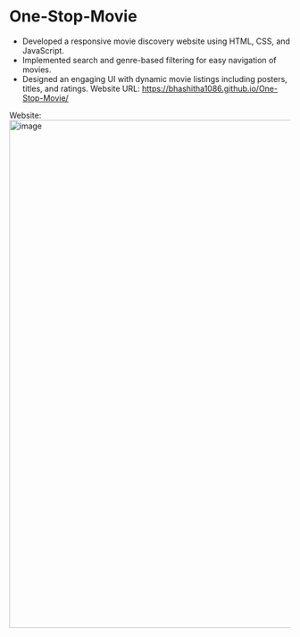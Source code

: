 # One-Stop-Movie
* Developed a responsive movie discovery website using HTML, CSS, and JavaScript.
* Implemented search and genre-based filtering for easy navigation of movies.
* Designed an engaging UI with dynamic movie listings including posters, titles, and ratings.
Website URL: 
https://bhashitha1086.github.io/One-Stop-Movie/

Website:
<img width="1903" height="911" alt="image" src="https://github.com/user-attachments/assets/d2aaa9d0-1e9c-4e6c-bd70-b9db1b74f094" />
